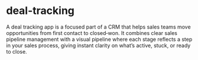 # deal-tracking
A deal tracking app is a focused part of a CRM that helps sales teams move opportunities from first contact to closed‑won. It combines clear sales pipeline management with a visual pipeline where each stage reflects a step in your sales process, giving instant clarity on what’s active, stuck, or ready to close.
